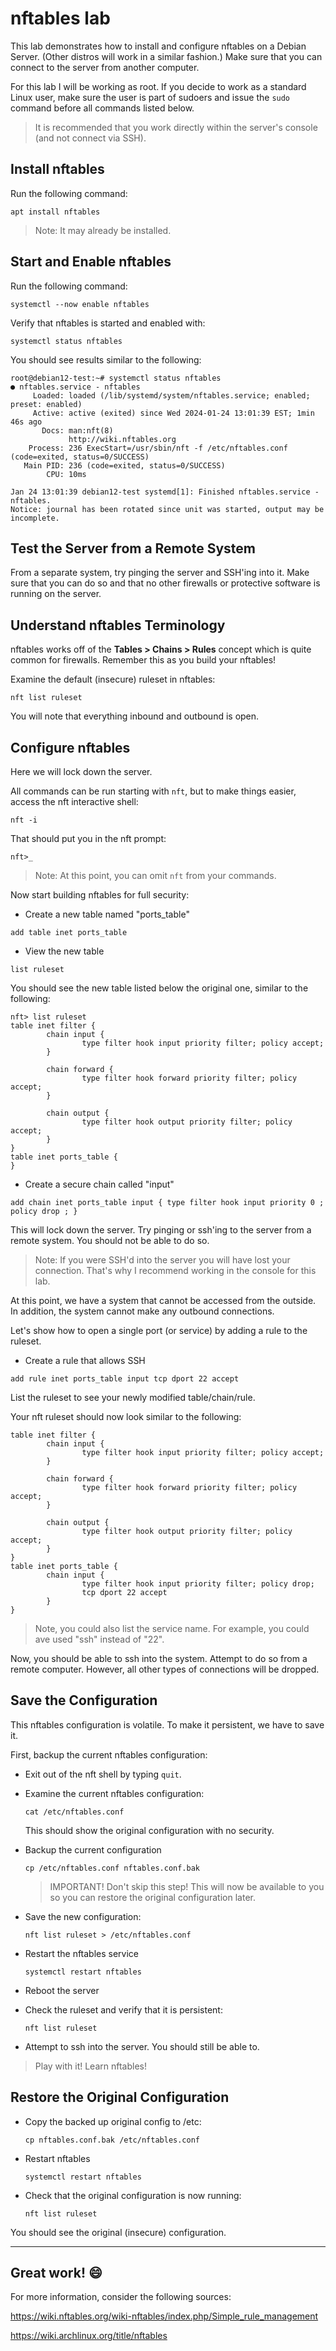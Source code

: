 # nftables lab

This lab demonstrates how to install and configure nftables on a Debian Server. (Other distros will work in a similar fashion.) Make sure that you can connect to the server from another computer.

For this lab I will be working as root. If you decide to work as a standard Linux user, make sure the user is part of sudoers and issue the `sudo` command before all commands listed below.

> It is recommended that you work directly within the server's console (and not connect via SSH).

## Install nftables

Run the following command:

`apt install nftables`

> Note: It may already be installed.

## Start and Enable nftables

Run the following command:

`systemctl --now enable nftables`

Verify that nftables is started and enabled with:

`systemctl status nftables`

You should see results similar to the following:

```console
root@debian12-test:~# systemctl status nftables
● nftables.service - nftables
     Loaded: loaded (/lib/systemd/system/nftables.service; enabled; preset: enabled)
     Active: active (exited) since Wed 2024-01-24 13:01:39 EST; 1min 46s ago
       Docs: man:nft(8)
             http://wiki.nftables.org
    Process: 236 ExecStart=/usr/sbin/nft -f /etc/nftables.conf (code=exited, status=0/SUCCESS)
   Main PID: 236 (code=exited, status=0/SUCCESS)
        CPU: 10ms

Jan 24 13:01:39 debian12-test systemd[1]: Finished nftables.service - nftables.
Notice: journal has been rotated since unit was started, output may be incomplete.
```

## Test the Server from a Remote System

From a separate system, try pinging the server and SSH'ing into it. Make sure that you can do so and that no other firewalls or protective software is running on the server.

## Understand nftables Terminology

nftables works off of the **Tables > Chains > Rules** concept which is quite common for firewalls. Remember this as you build your nftables!

Examine the default (insecure) ruleset in nftables:

`nft list ruleset`

You will note that everything inbound and outbound is open.

## Configure nftables

Here we will lock down the server.

All commands can be run starting with `nft`, but to make things easier, access the nft interactive shell:

`nft -i`

That should put you in the nft prompt:

`nft>_`

> Note: At this point, you can omit `nft` from your commands.

Now start building nftables for full security:

- Create a new table named "ports_table"

`add table inet ports_table`

- View the new table

`list ruleset`

You should see the new table listed below the original one, similar to the following:

```console
nft> list ruleset
table inet filter {
        chain input {
                type filter hook input priority filter; policy accept;
        }

        chain forward {
                type filter hook forward priority filter; policy accept;
        }

        chain output {
                type filter hook output priority filter; policy accept;
        }
}
table inet ports_table {
}
```

- Create a secure chain called "input"

`add chain inet ports_table input { type filter hook input priority 0 ; policy drop ; }`

This will lock down the server. Try pinging or ssh'ing to the server from a remote system. You should not be able to do so. 

> Note: If you were SSH'd into the server you will have lost your connection. That's why I recommend working in the console for this lab.

At this point, we have a system that cannot be accessed from the outside. In addition, the system cannot make any outbound connections.

Let's show how to open a single port (or service) by adding a rule to the ruleset.

- Create a rule that allows SSH

`add rule inet ports_table input tcp dport 22 accept`

List the ruleset to see your newly modified table/chain/rule.

Your nft ruleset should now look similar to the following: 

```console
table inet filter {
        chain input {
                type filter hook input priority filter; policy accept;
        }

        chain forward {
                type filter hook forward priority filter; policy accept;
        }

        chain output {
                type filter hook output priority filter; policy accept;
        }
}
table inet ports_table {
        chain input {
                type filter hook input priority filter; policy drop;
                tcp dport 22 accept
        }
}
```

> Note, you could also list the service name. For example, you could ave used "ssh" instead of "22".

Now, you should be able to ssh into the system. Attempt to do so from a remote computer. However, all other types of connections will be dropped.

## Save the Configuration

This nftables configuration is volatile. To make it persistent, we have to save it. 

First, backup the current nftables configuration:

- Exit out of the nft shell by typing `quit`.
- Examine the current nftables configuration:

  `cat /etc/nftables.conf`

  This should show the original configuration with no security.

- Backup the current configuration

  `cp /etc/nftables.conf nftables.conf.bak`

  > IMPORTANT! Don't skip this step! This will now be available to you so you can restore the original configuration later.

- Save the new configuration:

  `nft list ruleset > /etc/nftables.conf`

- Restart the nftables service

  `systemctl restart nftables`

- Reboot the server

- Check the ruleset and verify that it is persistent:

  `nft list ruleset`

- Attempt to ssh into the server. You should still be able to.
  
> Play with it! Learn nftables!

## Restore the Original Configuration

- Copy the backed up original config to /etc:

  `cp nftables.conf.bak /etc/nftables.conf`

- Restart nftables

  `systemctl restart nftables`

- Check that the original configuration is now running:

  `nft list ruleset`

You should see the original (insecure) configuration.

---

## Great work! 😄

For more information, consider the following sources:

https://wiki.nftables.org/wiki-nftables/index.php/Simple_rule_management

https://wiki.archlinux.org/title/nftables